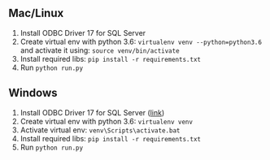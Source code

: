 ## Mac/Linux

1. Install ODBC Driver 17 for SQL Server
2. Create virtual env with python 3.6: `virtualenv venv --python=python3.6` and activate it using: `source venv/bin/activate`
3. Install required libs: `pip install -r requirements.txt`
4. Run `python run.py`

## Windows

1. Install ODBC Driver 17 for SQL Server ([link](https://www.microsoft.com/en-us/download/details.aspx?id=56567))
2. Create virtual env with python 3.6: `virtualenv venv`
3. Activate virtual env: `venv\Scripts\activate.bat`
3. Install required libs: `pip install -r requirements.txt`
4. Run `python run.py`
